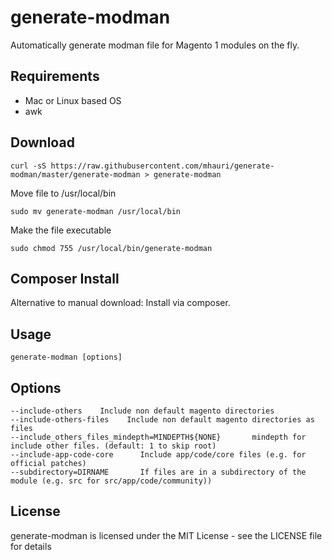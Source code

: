 generate-modman
===============
Automatically generate modman file for Magento 1 modules on the fly.

Requirements
------------
- Mac or Linux based OS
- awk


Download
--------

    curl -sS https://raw.githubusercontent.com/mhauri/generate-modman/master/generate-modman > generate-modman

Move file to /usr/local/bin

    sudo mv generate-modman /usr/local/bin

Make the file executable
    
    sudo chmod 755 /usr/local/bin/generate-modman
    

Composer Install
--------
Alternative to manual download: Install via composer.


Usage
-----

    generate-modman [options]


Options
-------
    --include-others    Include non default magento directories
    --include-others-files    Include non default magento directories as files
    --include_others_files_mindepth=MINDEPTH${NONE}       mindepth for include other files. (default: 1 to skip root)
    --include-app-code-core      Include app/code/core files (e.g. for official patches)
    --subdirectory=DIRNAME       If files are in a subdirectory of the module (e.g. src for src/app/code/community))

License
-------

generate-modman is licensed under the MIT License - see the LICENSE file for details
